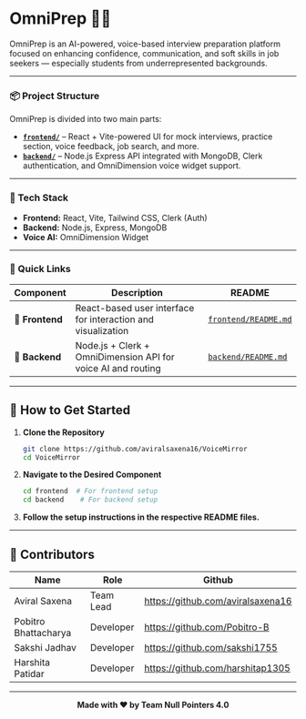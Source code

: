 # OmniPrep 🎤💼

OmniPrep is an AI-powered, voice-based interview preparation platform focused on enhancing confidence, communication, and soft skills in job seekers — especially students from underrepresented backgrounds.

---
### 📦 Project Structure

OmniPrep is divided into two main parts:

- **[`frontend/`](./frontend)** – React + Vite-powered UI for mock interviews, practice section, voice feedback, job search, and more.
- **[`backend/`](./backend)** – Node.js Express API integrated with MongoDB, Clerk authentication, and OmniDimension voice widget support.
---
### 🧰 Tech Stack

- **Frontend:** React, Vite, Tailwind CSS, Clerk (Auth)
- **Backend:** Node.js, Express, MongoDB
- **Voice AI:** OmniDimension Widget
---

### 🔗 Quick Links

| Component       | Description                                                    | README                                     |
|----------------|----------------------------------------------------------------|--------------------------------------------|
| 🎯 **Frontend** | React-based user interface for interaction and visualization  | [`frontend/README.md`](./frontend/README.md) |
| 🧠 **Backend**  | Node.js + Clerk + OmniDimension API for voice AI and routing  | [`backend/README.md`](./backend/README.md)  |

---

## 🚀 How to Get Started

1. **Clone the Repository**
   ```bash
   git clone https://github.com/aviralsaxena16/VoiceMirror
   cd VoiceMirror
   ```

2. **Navigate to the Desired Component**
   ```bash
   cd frontend  # For frontend setup
   cd backend    # For backend setup
   ```

3. **Follow the setup instructions in the respective README files.**

---

## 🤝 Contributors

| Name | Role | Github |
|------|------|-------|
| Aviral Saxena | Team Lead | https://github.com/aviralsaxena16 |
|Pobitro Bhattacharya| Developer | https://github.com/Pobitro-B|
| Sakshi Jadhav | Developer | https://github.com/sakshi1755 |
| Harshita Patidar | Developer | https://github.com/harshitap1305 |

---

<div align="center">
  <strong>Made with ❤️ by Team Null Pointers 4.0</strong>
</div>